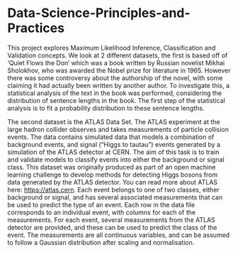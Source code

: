 # Data-Science-Principles-and-Practices

This project explores Maximum Likelihood Inference, Classification and Validation concepts. We look at 2 different datasets, the first is based off of 
‘Quiet Flows the Don’ which was a book written by Russian novelist Mikhai Sholokhov, who was awarded the Nobel prize for literature in 1965. However there was 
some controversy about the authorship of the novel, with some claiming it had actually been written by another author. To investigate this, a statistical analysis of the text 
in the book was performed, considering the distribution of sentence lengths in the book. The first step of the statistical analysis is to fit a probability distribution to 
these sentence lengths.

The second dataset is the ATLAS Data Set. The ATLAS experiment at the large hadron collider observes and takes measurements of particle collision events. 
The data contains simulated data that models a combination of background events, and signal (“Higgs to tautau”) events generated by a simulation of the ATLAS detector at CERN. 
The aim of this task is to train and validate models to classify events into either the background or signal class. This dataset was originally produced as part of an open 
machine learning challenge to develop methods for detecting Higgs bosons from data generated by the ATLAS detector. You can read more about ATLAS here: https://atlas.cern. Each 
event belongs to one of two classes, either background or signal, and has several associated measurements that can be used to predict the type of an event. Each row in the data 
file corresponds to an individual event, with columns for each of the measurements. For each event, several measurements from the ATLAS detector are provided, and these can be 
used to predict the class of the event. The measurements are all continuous variables, and can be assumed to follow a Gaussian distribution after scaling and normalisation.
